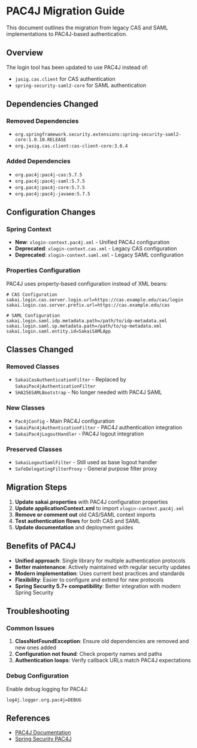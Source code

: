 # PAC4J Migration Guide

This document outlines the migration from legacy CAS and SAML implementations to PAC4J-based authentication.

## Overview

The login tool has been updated to use PAC4J instead of:
- `jasig.cas.client` for CAS authentication
- `spring-security-saml2-core` for SAML authentication

## Dependencies Changed

### Removed Dependencies
- `org.springframework.security.extensions:spring-security-saml2-core:1.0.10.RELEASE`
- `org.jasig.cas.client:cas-client-core:3.6.4`

### Added Dependencies  
- `org.pac4j:pac4j-cas:5.7.5`
- `org.pac4j:pac4j-saml:5.7.5`
- `org.pac4j:pac4j-core:5.7.5`
- `org.pac4j:pac4j-javaee:5.7.5`

## Configuration Changes

### Spring Context
- **New**: `xlogin-context.pac4j.xml` - Unified PAC4J configuration
- **Deprecated**: `xlogin-context.cas.xml` - Legacy CAS configuration
- **Deprecated**: `xlogin-context.saml.xml` - Legacy SAML configuration

### Properties Configuration
PAC4J uses property-based configuration instead of XML beans:

```properties
# CAS Configuration
sakai.login.cas.server.login.url=https://cas.example.edu/cas/login
sakai.login.cas.server.prefix.url=https://cas.example.edu/cas

# SAML Configuration
sakai.login.saml.idp.metadata.path=/path/to/idp-metadata.xml
sakai.login.saml.sp.metadata.path=/path/to/sp-metadata.xml
sakai.login.saml.entity.id=SakaiSAMLApp
```

## Classes Changed

### Removed Classes
- `SakaiCasAuthenticationFilter` - Replaced by `SakaiPac4jAuthenticationFilter`
- `SHA256SAMLBootstrap` - No longer needed with PAC4J SAML

### New Classes
- `Pac4jConfig` - Main PAC4J configuration
- `SakaiPac4jAuthenticationFilter` - PAC4J authentication integration
- `SakaiPac4jLogoutHandler` - PAC4J logout integration

### Preserved Classes
- `SakaiLogoutSamlFilter` - Still used as base logout handler
- `SafeDelegatingFilterProxy` - General purpose filter proxy

## Migration Steps

1. **Update sakai.properties** with PAC4J configuration properties
2. **Update applicationContext.xml** to import `xlogin-context.pac4j.xml`
3. **Remove or comment out** old CAS/SAML context imports
4. **Test authentication flows** for both CAS and SAML
5. **Update documentation** and deployment guides

## Benefits of PAC4J

- **Unified approach**: Single library for multiple authentication protocols
- **Better maintenance**: Actively maintained with regular security updates
- **Modern implementation**: Uses current best practices and standards
- **Flexibility**: Easier to configure and extend for new protocols
- **Spring Security 5.7+ compatibility**: Better integration with modern Spring Security

## Troubleshooting

### Common Issues
1. **ClassNotFoundException**: Ensure old dependencies are removed and new ones added
2. **Configuration not found**: Check property names and paths
3. **Authentication loops**: Verify callback URLs match PAC4J expectations

### Debug Configuration
Enable debug logging for PAC4J:
```properties
log4j.logger.org.pac4j=DEBUG
```

## References
- [PAC4J Documentation](https://www.pac4j.org/docs/spring-security.html)
- [Spring Security PAC4J](https://github.com/pac4j/spring-security-pac4j)